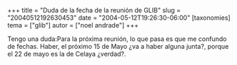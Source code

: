 +++
title = "Duda de la fecha de la reunión de GLIB"
slug = "20040512192630453"
date = "2004-05-12T19:26:30-06:00"
[taxonomies]
tema = ["glib"]
autor = ["noel andrade"]
+++

Tengo una duda:Para la próxima reunión, lo que pasa es que me confundo
de fechas. Haber, el próximo 15 de Mayo ¿va a haber alguna junta?,
porque el 22 de mayo es la de Celaya ¿verdad?.
